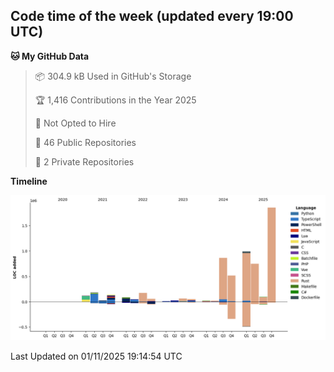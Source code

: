## Code time of the week (updated every 19:00 UTC)

<!--START_SECTION:waka-->
**🐱 My GitHub Data** 

> 📦 304.9 kB Used in GitHub's Storage 
 > 
> 🏆 1,416 Contributions in the Year 2025
 > 
> 🚫 Not Opted to Hire
 > 
> 📜 46 Public Repositories 
 > 
> 🔑 2 Private Repositories 
 > 
**Timeline**

![Lines of Code chart](https://raw.githubusercontent.com/SARDONYX-sard/SARDONYX-sard/main/assets/bar_graph.png)


 Last Updated on 01/11/2025 19:14:54 UTC
<!--END_SECTION:waka-->